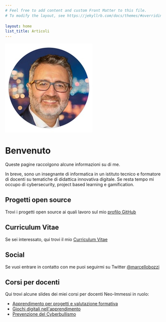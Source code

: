 ```yaml
---
# Feel free to add content and custom Front Matter to this file.
# To modify the layout, see https://jekyllrb.com/docs/themes/#overriding-theme-defaults

layout: home
list_title: Articoli
---
```


![bozzimarcello-foto-profilo.jpg](/img/bozzimarcello-foto-profilo.jpg)

# Benvenuto
Queste pagine raccolgono alcune informazioni su di me.

In breve, sono un insegnante di informatica in un istituto tecnico e formatore di docenti su tematiche di didattica innovativa digitale. Se resta tempo mi occupo di cybersecurity, project based learning e gamification.

## Progetti open source
Trovi i progetti open source ai quali lavoro sul mio [profilo GitHub](https://github.com/bozzimarcello)

## Curriculum Vitae
Se sei interessato, qui trovi il mio [Curriculum Vitae](/curriculum)

## Social
Se vuoi entrare in contatto con me puoi seguirmi su Twitter [@marcellobozzi](https://twitter.com/marcellobozzi)

## Corsi per docenti
Qui trovi alcune slides dei miei corsi per docenti Neo-Immessi in ruolo:
- [Apprendimento per progetti e valutazione formativa](/slides/2022-BOZZI-NeoImmessi-Apprendimento%20per%20progetti%20e%20valutazione%20formativa.pdf)
- [Giochi digitali nell'apprendimento](/slides/2022-BOZZI-NeoImmessi-Giochi%20digitali%20nell'apprendimento.pdf)
- [Prevenzione del Cyberbullismo](/slides/2025-BOZZI-NeoImmessi-PrevenzioneCyberbullismo.pdf)
